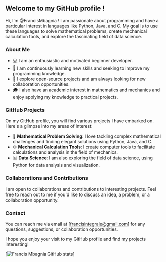 ## Welcome to my GitHub profile !

Hi, I’m @FrancisMbagnia !
I am passionate about programming and have a particular interest in languages like Python, Java, and C. My goal is to use these languages to solve mathematical problems, create mechanical calculation tools, and explore the fascinating field of data science.

### About Me

- 💻 I am an enthusiastic and motivated beginner developer.
- 🌱 I am continuously learning new skills and seeking to improve my programming knowledge.
- 🔭 I explore open-source projects and am always looking for new collaboration opportunities.
- 🎓 I also have an academic interest in mathematics and mechanics and enjoy applying my knowledge to practical projects.

### GitHub Projects

On my GitHub profile, you will find various projects I have embarked on. Here's a glimpse into my areas of interest:

- 🧮 **Mathematical Problem Solving**: I love tackling complex mathematical challenges and finding elegant solutions using Python, Java, and C.
- ⚙️ **Mechanical Calculation Tools**: I create computer tools to facilitate calculations and analysis in the field of mechanics.
- 📊 **Data Science**: I am also exploring the field of data science, using Python for data analysis and visualization.

### Collaborations and Contributions

I am open to collaborations and contributions to interesting projects. Feel free to reach out to me if you'd like to discuss an idea, a problem, or a collaboration opportunity.

### Contact

You can reach me via email at [francisintegrale@gmail.com] for any questions, suggestions, or collaboration opportunities.

I hope you enjoy your visit to my GitHub profile and find my projects interesting!

[![Francis Mbagnia GitHub stats](https://github-readme-stats.vercel.app/api?username=FrancisMbagnia)]
